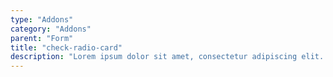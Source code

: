 ```yaml
---
type: "Addons"
category: "Addons"
parent: "Form"
title: "check-radio-card"
description: "Lorem ipsum dolor sit amet, consectetur adipiscing elit. Nunc tempus laoreet leo sit amet iaculis."
---
```


<demo>
  <demovanilla src="vanilla/addons/form/check-radio-card">
  </demovanilla>
</demo>
